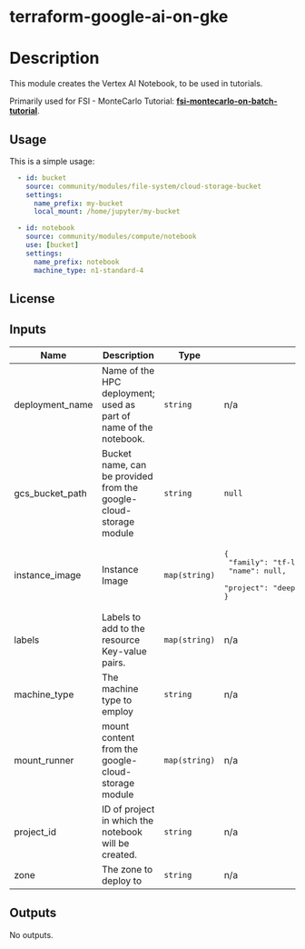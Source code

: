 # terraform-google-ai-on-gke

# Description

This module creates the Vertex AI Notebook, to be used in tutorials.

Primarily used for FSI - MonteCarlo Tutorial: **[fsi-montecarlo-on-batch-tutorial]**.

[fsi-montecarlo-on-batch-tutorial]: ../docs/tutorials/fsi-montecarlo-on-batch/README.md

## Usage

This is a simple usage:

```yaml
  - id: bucket
    source: community/modules/file-system/cloud-storage-bucket
    settings: 
      name_prefix: my-bucket
      local_mount: /home/jupyter/my-bucket

  - id: notebook
    source: community/modules/compute/notebook
    use: [bucket]
    settings:
      name_prefix: notebook
      machine_type: n1-standard-4

```

## License

<!-- BEGINNING OF PRE-COMMIT-TERRAFORM DOCS HOOK -->
## Inputs

| Name | Description | Type | Default | Required |
|------|-------------|------|---------|:--------:|
| deployment\_name | Name of the HPC deployment; used as part of name of the notebook. | `string` | n/a | yes |
| gcs\_bucket\_path | Bucket name, can be provided from the google-cloud-storage module | `string` | `null` | no |
| instance\_image | Instance Image | `map(string)` | <pre>{<br>  "family": "tf-latest-cpu",<br>  "name": null,<br>  "project": "deeplearning-platform-release"<br>}</pre> | no |
| labels | Labels to add to the resource Key-value pairs. | `map(string)` | n/a | yes |
| machine\_type | The machine type to employ | `string` | n/a | yes |
| mount\_runner | mount content from the google-cloud-storage module | `map(string)` | n/a | yes |
| project\_id | ID of project in which the notebook will be created. | `string` | n/a | yes |
| zone | The zone to deploy to | `string` | n/a | yes |

## Outputs

No outputs.

<!-- END OF PRE-COMMIT-TERRAFORM DOCS HOOK -->
